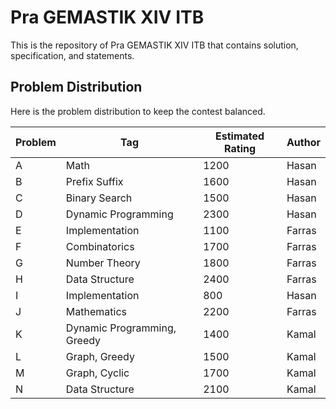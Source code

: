 # Pra GEMASTIK XIV ITB

This is the repository of Pra GEMASTIK XIV ITB that contains solution, specification, and statements.

## Problem Distribution

Here is the problem distribution to keep the contest balanced.

| Problem 	| Tag                         	| Estimated Rating 	| Author 	|
|---------	|-----------------------------	|------------------	|--------	|
| A       	| Math                        	| 1200             	| Hasan  	|
| B       	| Prefix Suffix               	| 1600             	| Hasan  	|
| C       	| Binary Search               	| 1500             	| Hasan  	|
| D       	| Dynamic Programming         	| 2300             	| Hasan  	|
| E       	| Implementation              	| 1100             	| Farras 	|
| F       	| Combinatorics               	| 1700             	| Farras 	|
| G       	| Number Theory               	| 1800             	| Farras 	|
| H       	| Data Structure              	| 2400             	| Farras 	|
| I       	| Implementation              	| 800              	| Hasan  	|
| J       	| Mathematics                 	| 2200             	| Farras 	|
| K       	| Dynamic Programming, Greedy 	| 1400             	| Kamal  	|
| L       	| Graph, Greedy               	| 1500             	| Kamal  	|
| M       	| Graph, Cyclic               	| 1700             	| Kamal  	|
| N       	| Data Structure              	| 2100             	| Kamal  	|